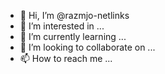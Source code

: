 - 👋 Hi, I’m @razmjo-netlinks
- 👀 I’m interested in ...
- 🌱 I’m currently learning ...
- 💞️ I’m looking to collaborate on ...
- 📫 How to reach me ...

<!---
razmjo-netlinks/razmjo-netlinks is a ✨ special ✨ repository because its `README.md` (this file) appears on your GitHub profile.
You can click the Preview link to take a look at your changes.
--->
